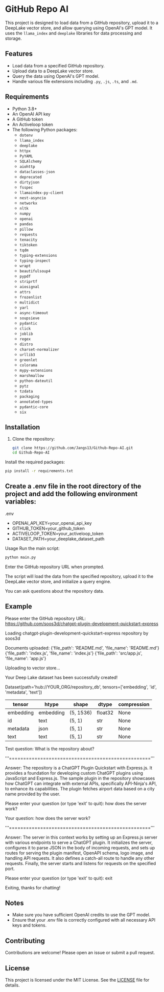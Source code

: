 # GitHub Repo AI

This project is designed to load data from a GitHub repository, upload it to a DeepLake vector store, and allow querying using OpenAI's GPT model. It uses the `llama_index` and `deeplake` libraries for data processing and storage.

## Features

- Load data from a specified GitHub repository.
- Upload data to a DeepLake vector store.
- Query the data using OpenAI's GPT model.
- Handle various file extensions including `.py`, `.js`, `.ts`, and `.md`.

## Requirements

- Python 3.8+
- An OpenAI API key
- A GitHub token
- An Activeloop token
- The following Python packages:
  - `dotenv`
  - `llama_index`
  - `deeplake`
  - `httpx`
  - `PyYAML`
  - `SQLAlchemy`
  - `aiohttp`
  - `dataclasses-json`
  - `deprecated`
  - `dirtyjson`
  - `fsspec`
  - `llamaindex-py-client`
  - `nest-asyncio`
  - `networkx`
  - `nltk`
  - `numpy`
  - `openai`
  - `pandas`
  - `pillow`
  - `requests`
  - `tenacity`
  - `tiktoken`
  - `tqdm`
  - `typing-extensions`
  - `typing-inspect`
  - `wrapt`
  - `beautifulsoup4`
  - `pypdf`
  - `striprtf`
  - `aiosignal`
  - `attrs`
  - `frozenlist`
  - `multidict`
  - `yarl`
  - `async-timeout`
  - `soupsieve`
  - `pydantic`
  - `click`
  - `joblib`
  - `regex`
  - `distro`
  - `charset-normalizer`
  - `urllib3`
  - `greenlet`
  - `colorama`
  - `mypy-extensions`
  - `marshmallow`
  - `python-dateutil`
  - `pytz`
  - `tzdata`
  - `packaging`
  - `annotated-types`
  - `pydantic-core`
  - `six`

## Installation

1. Clone the repository:
   ```bash
   git clone https://github.com/Jangs13/Github-Repo-AI.git
   cd Github-Repo-AI
   
Install the required packages:

```bash
pip install -r requirements.txt
```

## Create a .env file in the root directory of the project and add the following environment variables:

.env

- OPENAI_API_KEY=your_openai_api_key
- GITHUB_TOKEN=your_github_token
- ACTIVELOOP_TOKEN=your_activeloop_token
- DATASET_PATH=your_deeplake_dataset_path

Usage
Run the main script:

```bash
python main.py
```

Enter the GitHub repository URL when prompted.

The script will load the data from the specified repository, upload it to the DeepLake vector store, and initialize a query engine.

You can ask questions about the repository data. 

## Example

Please enter the GitHub repository URL: https://github.com/soos3d/chatgpt-plugin-development-quickstart-express 

Loading chatgpt-plugin-development-quickstart-express repository by soos3d 

Documents uploaded:
{'file_path': 'README.md', 'file_name': 'README.md'}
{'file_path': 'index.js', 'file_name': 'index.js'}
{'file_path': 'src/app.js', 'file_name': 'app.js'}

Uploading to vector store...

Your Deep Lake dataset has been successfully created!

Dataset(path='hub://YOUR_ORG/repository_db', tensors=['embedding', 'id', 'metadata', 'text'])

| tensor     | htype      | shape     | dtype   | compression |
|------------|------------|-----------|---------|-------------|
| embedding  | embedding  | (5, 1536) | float32 | None        |
| id         | text       | (5, 1)    | str     | None        |
| metadata   | json       | (5, 1)    | str     | None        |
| text       | text       | (5, 1)    | str     | None        |

   
Test question: What is the repository about?

'''=================================================='''

Answer: The repository is a ChatGPT Plugin Quickstart with Express.js. It provides a foundation for
developing custom ChatGPT plugins using JavaScript and Express.js. The sample plugin in the
repository showcases how ChatGPT can integrate with external APIs, specifically API-Ninja's API, to
enhance its capabilities. The plugin fetches airport data based on a city name provided by the user.

Please enter your question (or type 'exit' to quit): how does the server work?

Your question: how does the server work?

'''=================================================='''

Answer: The server in this context works by setting up an Express.js server with various endpoints to serve
a ChatGPT plugin. It initializes the server, configures it to parse JSON in the body of incoming
requests, and sets up routes for serving the plugin manifest, OpenAPI schema, logo image, and
handling API requests. It also defines a catch-all route to handle any other requests. Finally, the
server starts and listens for requests on the specified port.

Please enter your question (or type 'exit' to quit): exit

Exiting, thanks for chatting!

## Notes

- Make sure you have sufficient OpenAI credits to use the GPT model.
- Ensure that your .env file is correctly configured with all necessary API keys and tokens.

## Contributing
Contributions are welcome! Please open an issue or submit a pull request.

## License
This project is licensed under the MIT License. See the [LICENSE](https://github.com/Jangs13/github_repo_AI?tab=MIT-1-ov-file)
 file for details.

